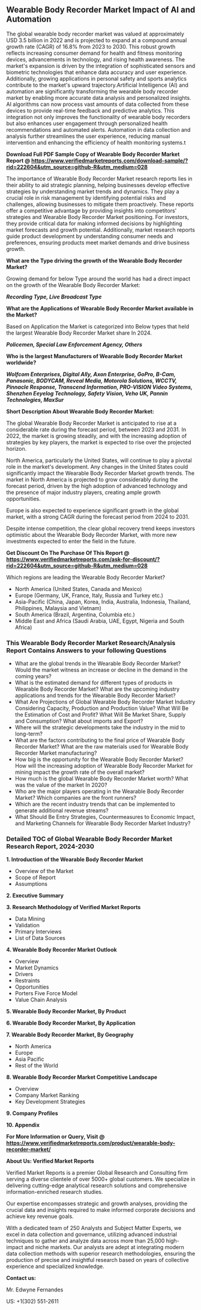 <h2>Wearable Body Recorder Market Impact of AI and Automation</h2>The global wearable body recorder market was valued at approximately USD 3.5 billion in 2022 and is projected to expand at a compound annual growth rate (CAGR) of 16.8% from 2023 to 2030. This robust growth reflects increasing consumer demand for health and fitness monitoring devices, advancements in technology, and rising health awareness. The market's expansion is driven by the integration of sophisticated sensors and biometric technologies that enhance data accuracy and user experience. Additionally, growing applications in personal safety and sports analytics contribute to the market's upward trajectory.Artificial Intelligence (AI) and automation are significantly transforming the wearable body recorder market by enabling more accurate data analysis and personalized insights. AI algorithms can now process vast amounts of data collected from these devices to provide real-time feedback and predictive analytics. This integration not only improves the functionality of wearable body recorders but also enhances user engagement through personalized health recommendations and automated alerts. Automation in data collection and analysis further streamlines the user experience, reducing manual intervention and enhancing the efficiency of health monitoring systems.t</p><p id="" class=""><strong>Download Full PDF Sample Copy of Wearable Body Recorder Market Report @ <a href="https://www.verifiedmarketreports.com/download-sample/?rid=222604&utm_source=github-R&utm_medium=028" target="_blank">https://www.verifiedmarketreports.com/download-sample/?rid=222604&utm_source=github-R&utm_medium=028</a></strong></p><p>The importance of&nbsp;Wearable Body Recorder Market research reports lies in their ability to aid strategic planning, helping businesses develop effective strategies by understanding market trends and dynamics. They play a crucial role in risk management by identifying potential risks and challenges, allowing businesses to mitigate them proactively. These reports offer a competitive advantage by providing insights into competitors' strategies and Wearable Body Recorder Market positioning. For investors, they provide critical data for making informed decisions by highlighting market forecasts and growth potential. Additionally, market research reports guide product development by understanding consumer needs and preferences, ensuring products meet market demands and drive business growth.</p><p><strong>What are the&nbsp;Type driving the growth of the Wearable Body Recorder Market?</strong></p><p id="" class="">Growing demand for below Type around the world has had a direct impact on the growth of the Wearable Body Recorder Market:</p><em><strong>Recording Type, Live Broadcast Type</strong></em></p><strong>What are the&nbsp;Applications&nbsp;of Wearable Body Recorder Market available in the Market?</strong></p><p id="" class="">Based on Application the Market is categorized into Below types that held the largest Wearable Body Recorder Market share In 2024.</p><em><strong>Policemen, Special Law Enforcement Agency, Others</strong></em></p><strong>Who is the largest Manufacturers of Wearable Body Recorder Market worldwide?</strong></p><p><em><strong>Wolfcom Enterprises, Digital Ally, Axon Enterprise, GoPro, B-Cam, Panasonic, BODYCAM, Reveal Media, Motorola Solutions, WCCTV, Pinnacle Response, Transcend Information, PRO-VISION Video Systems, Shenzhen Eeyelog Technology, Safety Vision, Veho UK, Pannin Technologies, MaxSur</strong></em></p><p id="" class=""><strong>Short Description About Wearable Body Recorder Market:</strong></p><p>The global Wearable Body Recorder Market is anticipated to rise at a considerable rate during the forecast period, between 2023 and 2031. In 2022, the market is growing steadily, and with the increasing adoption of strategies by key players, the market is expected to rise over the projected horizon.</p><p>North America, particularly the United States, will continue to play a pivotal role in the market's development. Any changes in the United States could significantly impact the Wearable Body Recorder Market growth trends. The market in North America is projected to grow considerably during the forecast period, driven by the high adoption of advanced technology and the presence of major industry players, creating ample growth opportunities.</p><p>Europe is also expected to experience significant growth in the global market, with a strong CAGR during the forecast period from 2024 to 2031.</p><p>Despite intense competition, the clear global recovery trend keeps investors optimistic about the Wearable Body Recorder Market, with more new investments expected to enter the field in the future.</p><p id="" class=""><strong>Get Discount On The Purchase Of This Report @ <a href="https://www.verifiedmarketreports.com/ask-for-discount/?rid=222604&utm_source=github-R&utm_medium=028" target="_blank">https://www.verifiedmarketreports.com/ask-for-discount/?rid=222604&utm_source=github-R&utm_medium=028</a></strong></p>Which regions are leading the Wearable Body Recorder Market?</p><ul><li>North America (United States, Canada and Mexico)</li><li>Europe (Germany, UK, France, Italy, Russia and Turkey etc.)</li><li>Asia-Pacific (China, Japan, Korea, India, Australia, Indonesia, Thailand, Philippines, Malaysia and Vietnam)</li><li>South America (Brazil, Argentina, Columbia etc.)</li><li>Middle East and Africa (Saudi Arabia, UAE, Egypt, Nigeria and South Africa)</li></ul><h3 id="" class="">This Wearable Body Recorder Market Research/Analysis Report Contains Answers to your following Questions</h3><ul><li>What are the global trends in the Wearable Body Recorder Market? Would the market witness an increase or decline in the demand in the coming years?</li><li>What is the estimated demand for different types of products in Wearable Body Recorder Market? What are the upcoming industry applications and trends for the Wearable Body Recorder Market?</li><li>What Are Projections of Global Wearable Body Recorder Market Industry Considering Capacity, Production and Production Value? What Will Be the Estimation of Cost and Profit? What Will Be Market Share, Supply and Consumption? What about imports and Export?</li><li>Where will the strategic developments take the industry in the mid to long-term?</li><li>What are the factors contributing to the final price of Wearable Body Recorder Market? What are the raw materials used for Wearable Body Recorder Market manufacturing?</li><li>How big is the opportunity for the Wearable Body Recorder Market? How will the increasing adoption of Wearable Body Recorder Market for mining impact the growth rate of the overall market?</li><li>How much is the global Wearable Body Recorder Market worth? What was the value of the market In 2020?</li><li>Who are the major players operating in the Wearable Body Recorder Market? Which companies are the front runners?</li><li>Which are the recent industry trends that can be implemented to generate additional revenue streams?</li><li>What Should Be Entry Strategies, Countermeasures to Economic Impact, and Marketing Channels for Wearable Body Recorder Market Industry?</li></ul><h3 id="" class="">Detailed TOC of Global Wearable Body Recorder Market Research Report, 2024-2030</h3><p id="" class=""><strong>1. Introduction of the Wearable Body Recorder Market</strong></p><ul><li>Overview of the Market</li><li>Scope of Report</li><li>Assumptions</li></ul><p id="" class=""><strong>2. Executive Summary</strong></p><p id="" class=""><strong>3. Research Methodology of Verified Market Reports</strong></p><ul><li>Data Mining</li><li>Validation</li><li>Primary Interviews</li><li>List of Data Sources</li></ul><p id="" class=""><strong>4. Wearable Body Recorder Market Outlook</strong></p><ul><li>Overview</li><li>Market Dynamics</li><li>Drivers</li><li>Restraints</li><li>Opportunities</li><li>Porters Five Force Model</li><li>Value Chain Analysis</li></ul><p id="" class=""><strong>5. Wearable Body Recorder Market, By Product</strong></p><p id="" class=""><strong>6. Wearable Body Recorder Market, By Application</strong></p><p id="" class=""><strong>7. Wearable Body Recorder Market, By Geography</strong></p><ul><li>North America</li><li>Europe</li><li>Asia Pacific</li><li>Rest of the World</li></ul><p id="" class=""><strong>8. Wearable Body Recorder Market Competitive Landscape</strong></p><ul><li>Overview</li><li>Company Market Ranking</li><li>Key Development Strategies</li></ul><p id="" class=""><strong>9. Company Profiles</strong></p><p id="" class=""><strong>10. Appendix</strong></p><p id="" class=""><strong>For More Information or Query, Visit @ <a href="https://www.verifiedmarketreports.com/product/wearable-body-recorder-market/" target="_blank">https://www.verifiedmarketreports.com/product/wearable-body-recorder-market/</a></strong></p><p id="" class=""><strong>About Us: Verified Market Reports</strong></p><p id="" class="">Verified Market Reports is a premier Global Research and Consulting firm serving a diverse clientele of over 5000+ global customers. We specialize in delivering cutting-edge analytical research solutions and comprehensive information-enriched research studies.</p><p id="" class="">Our expertise encompasses strategic and growth analyses, providing the crucial data and insights required to make informed corporate decisions and achieve key revenue goals.</p><p id="" class="">With a dedicated team of 250 Analysts and Subject Matter Experts, we excel in data collection and governance, utilizing advanced industrial techniques to gather and analyze data across more than 25,000 high-impact and niche markets. Our analysts are adept at integrating modern data collection methods with superior research methodologies, ensuring the production of precise and insightful research based on years of collective experience and specialized knowledge.</p><p id="" class=""><strong>Contact us:</strong></p><p id="" class="">Mr. Edwyne Fernandes</p><p id="" class="">US: +1(302) 551-2611</p>